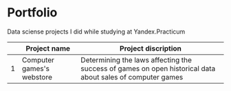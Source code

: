# Portfolio
Data sciense projects I did while studying at Yandex.Practicum

| |Project name|Project discription|
|-|------------|-------------------|
|1|Computer games's webstore|Determining the laws affecting the success of games on open historical data about sales of computer games|
